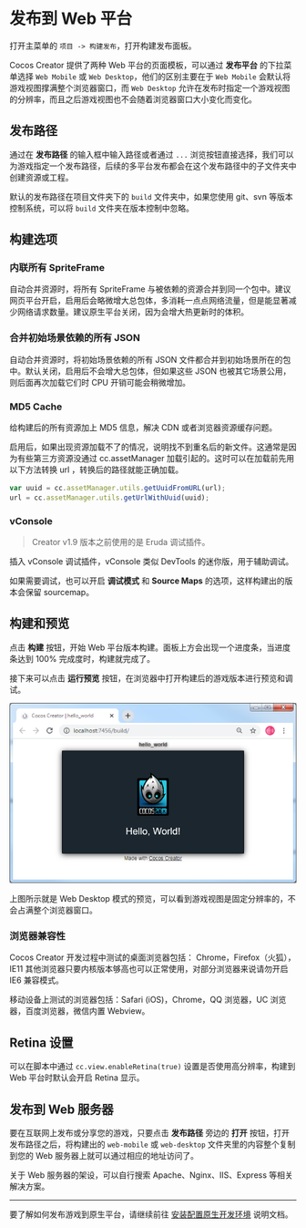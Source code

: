 # 发布到 Web 平台

打开主菜单的 `项目 -> 构建发布`，打开构建发布面板。

Cocos Creator 提供了两种 Web 平台的页面模板，可以通过 **发布平台** 的下拉菜单选择 `Web Mobile` 或 `Web Desktop`，他们的区别主要在于 `Web Mobile` 会默认将游戏视图撑满整个浏览器窗口，而 `Web Desktop` 允许在发布时指定一个游戏视图的分辨率，而且之后游戏视图也不会随着浏览器窗口大小变化而变化。

## 发布路径

通过在 **发布路径** 的输入框中输入路径或者通过 `...` 浏览按钮直接选择，我们可以为游戏指定一个发布路径，后续的多平台发布都会在这个发布路径中的子文件夹中创建资源或工程。

默认的发布路径在项目文件夹下的 `build` 文件夹中，如果您使用 git、svn 等版本控制系统，可以将 `build` 文件夹在版本控制中忽略。

## 构建选项

### 内联所有 SpriteFrame

自动合并资源时，将所有 SpriteFrame 与被依赖的资源合并到同一个包中。建议网页平台开启，启用后会略微增大总包体，多消耗一点点网络流量，但是能显著减少网络请求数量。建议原生平台关闭，因为会增大热更新时的体积。

### 合并初始场景依赖的所有 JSON

自动合并资源时，将初始场景依赖的所有 JSON 文件都合并到初始场景所在的包中。默认关闭，启用后不会增大总包体，但如果这些 JSON 也被其它场景公用，则后面再次加载它们时 CPU 开销可能会稍微增加。

### MD5 Cache

给构建后的所有资源加上 MD5 信息，解决 CDN 或者浏览器资源缓存问题。

启用后，如果出现资源加载不了的情况，说明找不到重名后的新文件。这通常是因为有些第三方资源没通过 cc.assetManager 加载引起的。这时可以在加载前先用以下方法转换 url ，转换后的路径就能正确加载。

```js
var uuid = cc.assetManager.utils.getUuidFromURL(url);
url = cc.assetManager.utils.getUrlWithUuid(uuid);
```

### vConsole

> Creator v1.9 版本之前使用的是 Eruda 调试插件。

插入 vConsole 调试插件，vConsole 类似 DevTools 的迷你版，用于辅助调试。

如果需要调试，也可以开启 **调试模式** 和 **Source Maps** 的选项，这样构建出的版本会保留 sourcemap。

## 构建和预览

点击 **构建** 按钮，开始 Web 平台版本构建。面板上方会出现一个进度条，当进度条达到 100% 完成度时，构建就完成了。

接下来可以点击 **运行预览** 按钮，在浏览器中打开构建后的游戏版本进行预览和调试。

![web desktop](publish-web/web_desktop.png)

上图所示就是 Web Desktop 模式的预览，可以看到游戏视图是固定分辨率的，不会占满整个浏览器窗口。

### 浏览器兼容性

Cocos Creator 开发过程中测试的桌面浏览器包括： Chrome，Firefox（火狐），IE11
其他浏览器只要内核版本够高也可以正常使用，对部分浏览器来说请勿开启 IE6 兼容模式。

移动设备上测试的浏览器包括：Safari (iOS)，Chrome，QQ 浏览器，UC 浏览器，百度浏览器，微信内置 Webview。

## Retina 设置

可以在脚本中通过 `cc.view.enableRetina(true)` 设置是否使用高分辨率，构建到 Web 平台时默认会开启 Retina 显示。

## 发布到 Web 服务器

要在互联网上发布或分享您的游戏，只要点击 **发布路径** 旁边的 **打开** 按钮，打开发布路径之后，将构建出的 `web-mobile` 或 `web-desktop` 文件夹里的内容整个复制到您的 Web 服务器上就可以通过相应的地址访问了。

关于 Web 服务器的架设，可以自行搜索 Apache、Nginx、IIS、Express 等相关解决方案。

---

要了解如何发布游戏到原生平台，请继续前往 [安装配置原生开发环境](setup-native-development.md) 说明文档。
